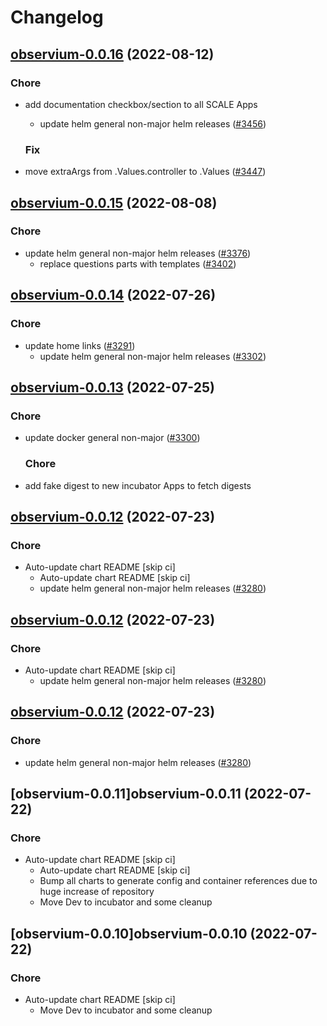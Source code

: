 # Changelog



## [observium-0.0.16](https://github.com/truecharts/charts/compare/observium-0.0.15...observium-0.0.16) (2022-08-12)

### Chore

- add documentation checkbox/section to all SCALE Apps
  - update helm general non-major helm releases ([#3456](https://github.com/truecharts/charts/issues/3456))

  ### Fix

- move extraArgs from .Values.controller to .Values ([#3447](https://github.com/truecharts/charts/issues/3447))




## [observium-0.0.15](https://github.com/truecharts/charts/compare/observium-0.0.14...observium-0.0.15) (2022-08-08)

### Chore

- update helm general non-major helm releases ([#3376](https://github.com/truecharts/charts/issues/3376))
  - replace questions parts with templates ([#3402](https://github.com/truecharts/charts/issues/3402))




## [observium-0.0.14](https://github.com/truecharts/apps/compare/observium-0.0.13...observium-0.0.14) (2022-07-26)

### Chore

- update home links ([#3291](https://github.com/truecharts/apps/issues/3291))
  - update helm general non-major helm releases ([#3302](https://github.com/truecharts/apps/issues/3302))




## [observium-0.0.13](https://github.com/truecharts/apps/compare/observium-0.0.12...observium-0.0.13) (2022-07-25)

### Chore

- update docker general non-major ([#3300](https://github.com/truecharts/apps/issues/3300))

  ### Chore

- add fake digest to new incubator Apps to fetch digests




## [observium-0.0.12](https://github.com/truecharts/apps/compare/observium-0.0.11...observium-0.0.12) (2022-07-23)

### Chore

- Auto-update chart README [skip ci]
  - Auto-update chart README [skip ci]
  - update helm general non-major helm releases ([#3280](https://github.com/truecharts/apps/issues/3280))




## [observium-0.0.12](https://github.com/truecharts/apps/compare/observium-0.0.11...observium-0.0.12) (2022-07-23)

### Chore

- Auto-update chart README [skip ci]
  - update helm general non-major helm releases ([#3280](https://github.com/truecharts/apps/issues/3280))




## [observium-0.0.12](https://github.com/truecharts/apps/compare/observium-0.0.11...observium-0.0.12) (2022-07-23)

### Chore

- update helm general non-major helm releases ([#3280](https://github.com/truecharts/apps/issues/3280))




## [observium-0.0.11]observium-0.0.11 (2022-07-22)

### Chore

- Auto-update chart README [skip ci]
  - Auto-update chart README [skip ci]
  - Bump all charts to generate config and container references due to huge increase of repository
  - Move Dev to incubator and some cleanup




## [observium-0.0.10]observium-0.0.10 (2022-07-22)

### Chore

- Auto-update chart README [skip ci]
  - Move Dev to incubator and some cleanup
